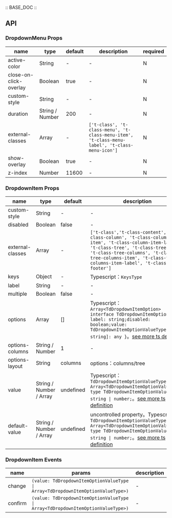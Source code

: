 :: BASE_DOC ::

## API
### DropdownMenu Props

name | type | default | description | required
-- | -- | -- | -- | --
active-color | String | - | \- | N
close-on-click-overlay | Boolean | true | \- | N
custom-style | String | - | \- | N
duration | String / Number | 200 | \- | N
external-classes | Array | - | `['t-class', 't-class-menu', 't-class-menu-item', 't-class-menu-label', 't-class-menu-icon']` | N
show-overlay | Boolean | true | \- | N
z-index | Number | 11600 | \- | N

### DropdownItem Props

name | type | default | description | required
-- | -- | -- | -- | --
custom-style | String | - | \- | N
disabled | Boolean | false | \- | N
external-classes | Array | - | `['t-class','t-class-content', 't-class-column', 't-class-column-item', 't-class-column-item-label', 't-class-tree', 't-class-tree-item', 't-class-tree-columns', 't-class-tree-columns-item', 't-class-tree-columns-item-label', 't-class-footer']` | N
keys | Object | - | Typescript：`KeysType` | N
label | String | - | \- | N
multiple | Boolean | false | \- | N
options | Array | [] | Typescript：`Array<TdDropdownItemOption>` `interface TdDropdownItemOption { label: string;disabled: boolean;value: TdDropdownItemOptionValueType; [key: string]: any }`。[see more ts definition](https://github.com/Tencent/tdesign-miniprogram/tree/develop/src/dropdown-menu/type.ts) | N
options-columns | String / Number | 1 | \- | N
options-layout | String | columns | options：columns/tree | N
value | String / Number / Array | undefined | Typescript：`TdDropdownItemOptionValueType \| Array<TdDropdownItemOptionValueType> ` `type TdDropdownItemOptionValueType = string \| number;`。[see more ts definition](https://github.com/Tencent/tdesign-miniprogram/tree/develop/src/dropdown-menu/type.ts) | N
default-value | String / Number / Array | undefined | uncontrolled property。Typescript：`TdDropdownItemOptionValueType \| Array<TdDropdownItemOptionValueType> ` `type TdDropdownItemOptionValueType = string \| number;`。[see more ts definition](https://github.com/Tencent/tdesign-miniprogram/tree/develop/src/dropdown-menu/type.ts) | N

### DropdownItem Events

name | params | description
-- | -- | --
change | `(value: TdDropdownItemOptionValueType \| Array<TdDropdownItemOptionValueType>)` | \-
confirm | `(value: TdDropdownItemOptionValueType \| Array<TdDropdownItemOptionValueType>)` | \-
